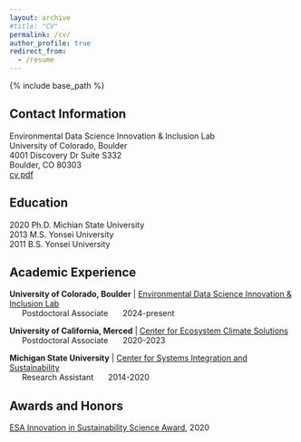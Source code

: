 ```yaml
---
layout: archive
#title: "CV"
permalink: /cv/
author_profile: true
redirect_from:
  - /resume
---
```


{% include base_path %}

## Contact Information
Environmental Data Science Innovation & Inclusion Lab<br>
University of Colorado, Boulder<br>
4001 Discovery Dr Suite S332<br>
Boulder, CO 80303<br>
[cv pdf](../files/CV_Min_Gon_Chung_Apr_2024.pdf)

## Education
2020 Ph.D. Michian State University<br>
2013 M.S. Yonsei University<br>
2011 B.S. Yonsei University<br>

## Academic Experience
**University of Colorado, Boulder** | [Environmental Data Science Innovation & Inclusion Lab](https://esiil.org/)<br>
&ensp; &ensp;        Postdoctoral Associate   &ensp;  &ensp;     2024-present

**University of California, Merced** | [Center for Ecosystem Climate Solutions](https://california-ecosystem-climate.solutions/)<br>
&ensp; &ensp;         Postdoctoral Associate   &ensp; &ensp;      2020-2023

**Michigan State University** | [Center for Systems Integration and Sustainability](https://www.canr.msu.edu/csis/)<br>
&ensp; &ensp;         Research Assistant   &ensp; &ensp;      2014-2020

## Awards and Honors
[ESA Innovation in Sustainability Science Award](https://esajournals.onlinelibrary.wiley.com/doi/10.1002/bes2.1790), 2020
